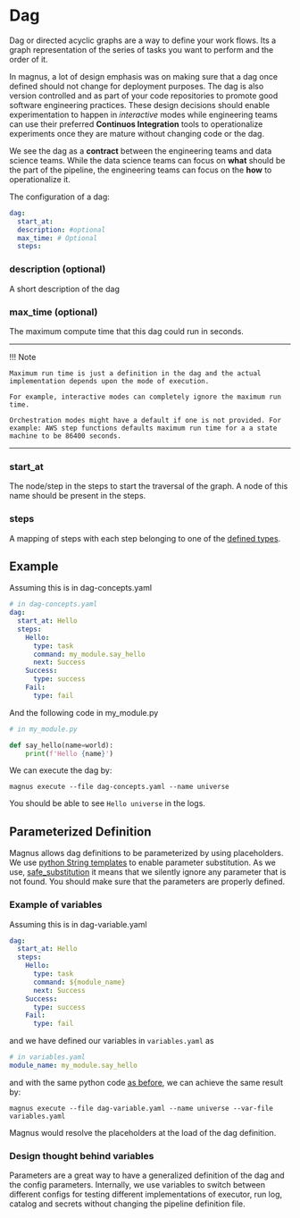 # Dag

Dag or directed acyclic graphs are a way to define your work flows. Its a graph representation of the series of
tasks you want to perform and the order of it.

In magnus, a lot of design emphasis was on making sure that a dag once defined should not change for
deployment purposes. The dag is also version controlled and as part of your code repositories to promote good
software engineering practices. These design decisions should enable experimentation to happen in
*interactive* modes while engineering teams can use their preferred **Continuos Integration** tools to
operationalize experiments once they are mature without changing code or the dag.

We see the dag as a **contract** between the engineering teams and data science teams. While the data science teams
can focus on **what** should be the part of the pipeline, the engineering teams can focus on the
**how** to operationalize it.

The configuration of a dag:
```yaml
dag:
  start_at:
  description: #optional
  max_time: # Optional
  steps:
```

### description (optional)

A short description of the dag

### max_time (optional)

The maximum compute time that this dag could run in seconds.

---
!!! Note

    Maximum run time is just a definition in the dag and the actual implementation depends upon the mode of execution.

    For example, interactive modes can completely ignore the maximum run time.

    Orchestration modes might have a default if one is not provided. For example: AWS step functions defaults maximum run time for a a state machine to be 86400 seconds.
---

### start_at

The node/step in the steps to start the traversal of the graph.
A node of this name should be present in the steps.

### steps

A mapping of steps with each step belonging to one of the [defined types](nodes.md).

## Example
Assuming this is in dag-concepts.yaml
```yaml
# in dag-concepts.yaml
dag:
  start_at: Hello
  steps:
    Hello:
      type: task
      command: my_module.say_hello
      next: Success
    Success:
      type: success
    Fail:
      type: fail
```

And the following code in my_module.py
```python
# in my_module.py

def say_hello(name=world):
    print(f'Hello {name}')
```

We can execute the dag by:
```shell
magnus execute --file dag-concepts.yaml --name universe
```

You should be able to see ```Hello universe``` in the logs.

## Parameterized Definition

Magnus allows dag definitions to be parameterized by using placeholders. We use [python String templates](https://docs.python.org/3.7/library/string.html#template-strings) to enable parameter substitution. As we use, [safe_substitution](https://docs.python.org/3.7/library/string.html#string.Template.safe_substitute) it means that we silently ignore any parameter that is not found. You should make sure that the parameters are properly defined.

### Example of variables
Assuming this is in dag-variable.yaml
```yaml
dag:
  start_at: Hello
  steps:
    Hello:
      type: task
      command: ${module_name}
      next: Success
    Success:
      type: success
    Fail:
      type: fail
```

and we have defined our variables in ```variables.yaml``` as
```yaml
# in variables.yaml
module_name: my_module.say_hello
```
and with the same python code [as before](#example), we can achieve the same result by:
```shell
magnus execute --file dag-variable.yaml --name universe --var-file variables.yaml
```

Magnus would resolve the placeholders at the load of the dag definition.

### Design thought behind variables

Parameters are a great way to have a generalized definition of the dag and the config parameters. Internally, we
use variables to switch between different configs for testing different implementations of executor, run log, catalog
and secrets without changing the pipeline definition file.
